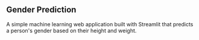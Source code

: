 ## Gender Prediction
A simple machine learning web application built with Streamlit that predicts a person's gender based on their height and weight.